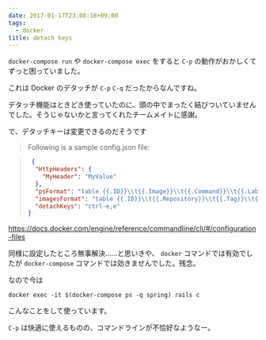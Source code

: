 ```yaml
---
date: 2017-01-17T23:08:18+09:00
tags:
  - docker
title: detach keys
---
```


`docker-compose run` や `docker-compose exec` をすると `C-p` の動作がおかしくてずっと困っていました。

これは Docker のデタッチが `C-p` `C-q` だったからなんですね。

デタッチ機能はときどき使っていたのに、頭の中でまったく結びついていませんでした。そうじゃないかと言ってくれたチームメイトに感謝。

で、デタッチキーは変更できるのだそうです

> Following is a sample config.json file:

> ```json
>  {
>   "HttpHeaders": {
>     "MyHeader": "MyValue"
>   },
>   "psFormat": "table {{.ID}}\\t{{.Image}}\\t{{.Command}}\\t{{.Labels}}",
>   "imagesFormat": "table {{.ID}}\\t{{.Repository}}\\t{{.Tag}}\\t{{.CreatedAt}}",
>   "detachKeys": "ctrl-e,e"
> }
> ```

<https://docs.docker.com/engine/reference/commandline/cli/#/configuration-files>

同様に設定したところ無事解決……と思いきや、 `docker` コマンドでは有効でしたが
`docker-compose` コマンドでは効きませんでした。残念。

なので今は

    docker exec -it $(docker-compose ps -q spring) rails c

こんなことをして使っています。

 `C-p` は快適に使えるものの、コマンドラインが不恰好なようなー。
